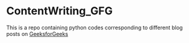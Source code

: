 # ContentWriting_GFG
This is a repo containing python codes corresponding to different blog posts on [GeeksforGeeks](https://www.geeksforgeeks.org/)
